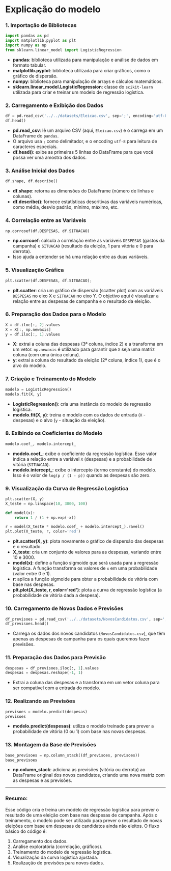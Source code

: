 # Explicação do modelo

### 1. Importação de Bibliotecas
```python
import pandas as pd
import matplotlib.pyplot as plt
import numpy as np
from sklearn.linear_model import LogisticRegression
```
- **pandas**: biblioteca utilizada para manipulação e análise de dados em formato tabular.
- **matplotlib.pyplot**: biblioteca utilizada para criar gráficos, como o gráfico de dispersão.
- **numpy**: biblioteca para manipulação de arrays e cálculos matemáticos.
- **sklearn.linear_model.LogisticRegression**: classe do `scikit-learn` utilizada para criar e treinar um modelo de regressão logística.

### 2. Carregamento e Exibição dos Dados
```python
df = pd.read_csv('../../datasets/Eleicao.csv', sep=';', encoding='utf-8')
df.head()
```
- **pd.read_csv**: lê um arquivo CSV (aqui, `Eleicao.csv`) e o carrega em um DataFrame do `pandas`. 
- O arquivo usa `;` como delimitador, e o encoding `utf-8` para leitura de caracteres especiais.
- **df.head()**: exibe as primeiras 5 linhas do DataFrame para que você possa ver uma amostra dos dados.

### 3. Análise Inicial dos Dados
```python
df.shape, df.describe()
```
- **df.shape**: retorna as dimensões do DataFrame (número de linhas e colunas).
- **df.describe()**: fornece estatísticas descritivas das variáveis numéricas, como média, desvio padrão, mínimo, máximo, etc.

### 4. Correlação entre as Variáveis
```python
np.corrcoef(df.DESPESAS, df.SITUACAO)
```
- **np.corrcoef**: calcula a correlação entre as variáveis `DESPESAS` (gastos da campanha) e `SITUACAO` (resultado da eleição, 1 para vitória e 0 para derrota).
- Isso ajuda a entender se há uma relação entre as duas variáveis.

### 5. Visualização Gráfica
```python
plt.scatter(df.DESPESAS, df.SITUACAO);
```
- **plt.scatter**: cria um gráfico de dispersão (scatter plot) com as variáveis `DESPESAS` no eixo X e `SITUACAO` no eixo Y. O objetivo aqui é visualizar a relação entre as despesas de campanha e o resultado da eleição.

### 6. Preparação dos Dados para o Modelo
```python
X = df.iloc[:, 2].values
X = X[:, np.newaxis]
y = df.iloc[:, 1].values
```
- **X**: extrai a coluna das despesas (3ª coluna, índice 2) e a transforma em um vetor. `np.newaxis` é utilizado para garantir que `X` seja uma matriz coluna (com uma única coluna).
- **y**: extrai a coluna do resultado da eleição (2ª coluna, índice 1), que é o alvo do modelo.

### 7. Criação e Treinamento do Modelo
```python
modelo = LogisticRegression()
modelo.fit(X, y)
```
- **LogisticRegression()**: cria uma instância do modelo de regressão logística.
- **modelo.fit(X, y)**: treina o modelo com os dados de entrada (`X` - despesas) e o alvo (`y` - situação da eleição).

### 8. Exibindo os Coeficientes do Modelo
```python
modelo.coef_, modelo.intercept_
```
- **modelo.coef_**: exibe o coeficiente da regressão logística. Esse valor indica a relação entre a variável `X` (despesas) e a probabilidade de vitória (`SITUACAO`).
- **modelo.intercept_**: exibe o intercepto (termo constante) do modelo. Isso é o valor de `log(p / (1 - p))` quando as despesas são zero.

### 9. Visualização da Curva de Regressão Logística
```python
plt.scatter(X, y)
X_teste = np.linspace(10, 3000, 100)

def model(x):
    return 1 / (1 + np.exp(-x))

r = model(X_teste * modelo.coef_ + modelo.intercept_).ravel()
plt.plot(X_teste, r, color='red')
```
- **plt.scatter(X, y)**: plota novamente o gráfico de dispersão das despesas e o resultado.
- **X_teste**: cria um conjunto de valores para as despesas, variando entre 10 e 3000.
- **model(x)**: define a função sigmoide que será usada para a regressão logística. A função transforma os valores de `x` em uma probabilidade (valor entre 0 e 1).
- **r**: aplica a função sigmoide para obter a probabilidade de vitória com base nas despesas.
- **plt.plot(X_teste, r, color='red')**: plota a curva de regressão logística (a probabilidade de vitória dada a despesa).

### 10. Carregamento de Novos Dados e Previsões
```python
df_previsoes = pd.read_csv('../../datasets/NovosCandidatos.csv', sep=';', encoding='utf-8')
df_previsoes.head()
```
- Carrega os dados dos novos candidatos (`NovosCandidatos.csv`), que têm apenas as despesas de campanha para os quais queremos fazer previsões.

### 11. Preparação dos Dados para Previsão
```python
despesas = df_previsoes.iloc[:, 1].values
despesas = despesas.reshape(-1, 1)
```
- Extrai a coluna das despesas e a transforma em um vetor coluna para ser compatível com a entrada do modelo.

### 12. Realizando as Previsões
```python
previsoes = modelo.predict(despesas)
previsoes
```
- **modelo.predict(despesas)**: utiliza o modelo treinado para prever a probabilidade de vitória (0 ou 1) com base nas novas despesas.

### 13. Montagem da Base de Previsões
```python
base_previsoes = np.column_stack((df_previsoes, previsoes))
base_previsoes
```
- **np.column_stack**: adiciona as previsões (vitória ou derrota) ao DataFrame original dos novos candidatos, criando uma nova matriz com as despesas e as previsões.

---

### Resumo:
Esse código cria e treina um modelo de regressão logística para prever o resultado de uma eleição com base nas despesas de campanha. Após o treinamento, o modelo pode ser utilizado para prever o resultado de novas eleições com base em despesas de candidatos ainda não eleitos. O fluxo básico do código é:
1. Carregamento dos dados.
2. Análise exploratória (correlação, gráficos).
3. Treinamento do modelo de regressão logística.
4. Visualização da curva logística ajustada.
5. Realização de previsões para novos dados.
